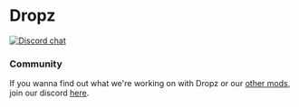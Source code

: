 # Dropz 

[![Discord chat](https://img.shields.io/badge/chat%20on-discord-7289DA)](https://discord.gg/efCMR7U)

### Community
If you wanna find out what we're working on with Dropz or our [other mods](https://github.com/LazuriteMC), join our discord [here](https://discord.gg/efCMR7U).
